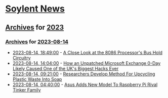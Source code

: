 # [Soylent News](../../../README.md)

## [Archives](../../index.md) for [2023](../index.md)

### [Archives](../../index.md) for [2023-08-14](index.md)

* [2023-08-14, 18:49:00](https://soylentnews.org/article.pl?sid=23/08/13/0438211&from=rss) - [A Close Look at the 8086 Processor's Bus Hold Circuitry](https://soylentnews.org/article.pl?sid=23/08/13/0438211&from=rss)
* [2023-08-14, 14:04:00](https://soylentnews.org/article.pl?sid=23/08/13/0436247&from=rss) - [How an Unpatched Microsoft Exchange 0-Day Likely Caused One of the UK's Biggest Hacks Ever](https://soylentnews.org/article.pl?sid=23/08/13/0436247&from=rss)
* [2023-08-14, 09:21:00](https://soylentnews.org/article.pl?sid=23/08/13/0428252&from=rss) - [Researchers Develop Method For Upcycling Plastic Waste Into Soap](https://soylentnews.org/article.pl?sid=23/08/13/0428252&from=rss)
* [2023-08-14, 04:40:00](https://soylentnews.org/article.pl?sid=23/08/13/025252&from=rss) - [Asus Adds New Model To Raspberry Pi Rival Tinker Family](https://soylentnews.org/article.pl?sid=23/08/13/025252&from=rss)
